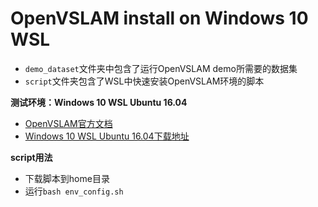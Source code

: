 # OpenVSLAM install on Windows 10 WSL

- `demo_dataset`文件夹中包含了运行OpenVSLAM demo所需要的数据集
- `script`文件夹包含了WSL中快速安装OpenVSLAM环境的脚本

**测试环境：Windows 10 WSL Ubuntu 16.04**

- [OpenVSLAM官方文档](https://openvslam.readthedocs.io/en/master/installation.html)
- [Windows 10 WSL Ubuntu 16.04下载地址](https://aka.ms/wsl-ubuntu-1604)

**script用法**

- 下载脚本到home目录
- 运行`bash env_config.sh`
